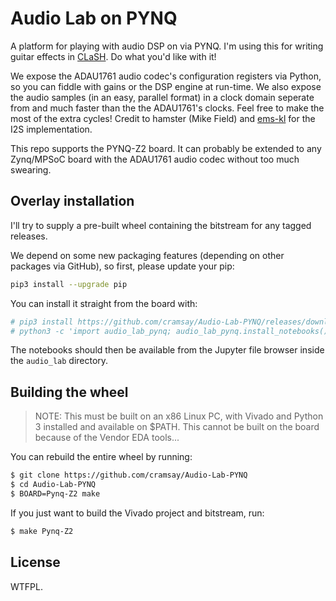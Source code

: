 # Audio Lab on PYNQ

A platform for playing with audio DSP on via PYNQ. I'm using this for writing
guitar effects in [CLaSH](http://https://clash-lang.org/). Do what you'd like
with it!

We expose the ADAU1761 audio codec's configuration registers via Python, so you
can fiddle with gains or the DSP engine at run-time. We also expose the audio
samples (in an easy, parallel format) in a clock domain seperate from and much
faster than the the ADAU1761's clocks. Feel free to make the most of the extra
cycles! Credit to hamster (Mike Field) and
[ems-kl](https://github.com/ems-kl/zedboard_audio) for the I2S implementation.

This repo supports the PYNQ-Z2 board. It can probably be extended to any
Zynq/MPSoC board with the ADAU1761 audio codec without too much swearing.
   
## Overlay installation

I'll try to supply a pre-built wheel containing the bitstream for any tagged releases.

We depend on some new packaging features (depending on other packages via GitHub), so first, please update your pip:

```sh
pip3 install --upgrade pip
```

You can install it straight from the board with:

```sh
# pip3 install https://github.com/cramsay/Audio-Lab-PYNQ/releases/download/v1.0_$BOARD/audio_lab_pynq-1.0-py3-none-any.whl
# python3 -c 'import audio_lab_pynq; audio_lab_pynq.install_notebooks()'
```

The notebooks should then be available from the Jupyter file browser inside the
`audio_lab` directory.

## Building the wheel
> NOTE: This must be built on an x86 Linux PC, with Vivado and Python 3
> installed and available on $PATH. This cannot be built on the board because of
> the Vendor EDA tools...

You can rebuild the entire wheel by running:

```sh
$ git clone https://github.com/cramsay/Audio-Lab-PYNQ
$ cd Audio-Lab-PYNQ
$ BOARD=Pynq-Z2 make
```

If you just want to build the Vivado project and bitstream, run:
```sh
$ make Pynq-Z2
```

## License

WTFPL.

